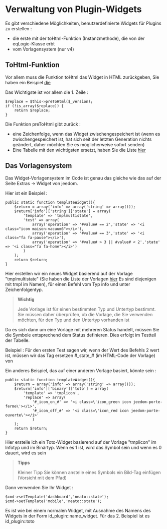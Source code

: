 # Verwaltung von Plugin-Widgets

Es gibt verschiedene Möglichkeiten, benutzerdefinierte Widgets für Plugins zu erstellen :

- die erste mit der toHtml-Funktion (Instanzmethode), die von der eqLogic-Klasse erbt
- vom Vorlagensystem (nur v4)

## ToHtml-Funktion

Vor allem muss die Funktion toHtml das Widget in HTML zurückgeben, Sie haben ein Beispiel [die](https://github.com/jeedom/plugin-weather/blob/beta/core/class/weather.class.php#L647)

Das Wichtigste ist vor allem die 1. Zeile :

````
$replace = $this->preToHtml($_version);
if (!is_array($replace)) {
	return $replace;
}
````

Die Funktion preToHtml gibt zurück :

- eine Zeichenfolge, wenn das Widget zwischengespeichert ist (wenn es zwischengespeichert ist, hat sich seit der letzten Generation nichts geändert, daher möchten Sie es möglicherweise sofort senden)
- Eine Tabelle mit den wichtigsten ersetzt, haben Sie die Liste [hier](https://github.com/jeedom/core/blob/alpha/core/class/eqLogic.class.php#L663)

## Das Vorlagensystem

Das Widget-Vorlagensystem im Code ist genau das gleiche wie das auf der Seite Extras -> Widget von jeedom.

Hier ist ein Beispiel :

````
public static function templateWidget(){
	$return = array('info' => array('string' => array()));
	$return['info']['string']['state'] = array(
		'template' => 'tmplmultistate',
		'test' => array(
			array('operation' => '#value# == 2','state' => '<i class="icon maison-vacuum6"></i>'),
			array('operation' => '#value# == 3','state' => '<i class="fa fa-pause"></i>'),
			array('operation' => '#value# > 3 || #value# < 2','state' => '<i class="fa fa-home"></i>')
		)
	);
	return $return;
}
````

Hier erstellen wir ein neues Widget basierend auf der Vorlage "tmplmultistate" (Sie haben die Liste der Vorlagen [hier](https://github.com/jeedom/core/tree/alpha/core/template/dashboard) Es sind diejenigen mit tmpl im Namen), für einen Befehl vom Typ info und unter Zeichenfolgentyp.

> **Wichtig**
>
> Jede Vorlage ist für einen bestimmten Typ und Untertyp bestimmt. Sie müssen daher überprüfen, ob die Vorlage, die Sie verwenden möchten, für den Typ und den Untertyp vorhanden ist

Da es sich dann um eine Vorlage mit mehreren Status handelt, müssen Sie die Symbole entsprechend dem Status definieren. Dies erfolgt im Testteil der Tabelle.

Beispiel : Für den ersten Test sagen wir, wenn der Wert des Befehls 2 wert ist, müssen wir das Tag ersetzen #\_state_# (im HTML-Code der Vorlage) von </i>

Ein anderes Beispiel, das auf einer anderen Vorlage basiert, könnte sein :

````
public static function templateWidget(){
	$return = array('info' => array('string' => array()));
	$return['info']['binary']['toto'] = array(
		'template' => 'tmplicon',
		'replace' => array(
			'#_icon_on_#' => '<i class=\'icon_green icon jeedom-porte-ferme\'></i>',
			'#_icon_off_#' => '<i class=\'icon_red icon jeedom-porte-ouverte\'></i>'
			)
	);
	return $return;
}
````

Hier erstelle ich ein Toto-Widget basierend auf der Vorlage "tmplicon" im Infotyp und im Binärtyp. Wenn es 1 ist, wird das Symbol sein <i class='icon_green icon jeedom-porte-ferme'></i> und wenn es 0 dauert, wird es sein </i>

>**Tipps**
>
> Kleiner Tipp Sie können anstelle eines Symbols ein Bild-Tag einfügen (Vorsicht mit dem Pfad)

Dann verwenden Sie Ihr Widget :

````
$cmd->setTemplate('dashboard','neato::state');
$cmd->setTemplate('mobile','neato::state');
````

Es ist wie bei einem normalen Widget, mit Ausnahme des Namens des Widgets in der Form id_plugin::name_widget. Für das 2. Beispiel ist es id_plugin::toto



